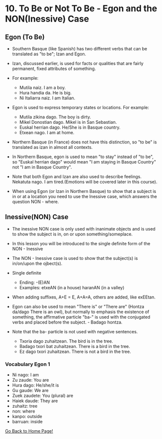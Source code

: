 # 10. To Be or Not To Be - Egon and the NON(Inessive) Case
## Egon (To Be)
* Southern Basque (like Spanish) has two different verbs that can be translated as "to be"; Izan and Egon.
* Izan, discussed earlier, is used for facts or  qualities that are fairly permanent, fixed attributes of something.
* For example:
    * Mutila naiz. I am a boy.
    * Hura handia da. He is big.
    * Ni Italiarra naiz. I am Italian.

* Egon is used to express temporary states or locations. For example:
    * Mutila zikina dago. The boy is dirty.
    * Mikel Donostian dago. Mikel is in San Sebastian.
    * Euskal herrian dago. He/She is in Basque country.
    * Etxean nago. I am at home.

* Northern Basque (in France) does not have this distinction, so "to be" is translated as izan in almost all contexts.
* In Northern Basque, egon is used to mean "to stay" instead of "to be", so  "Euskal herrian dago" would mean "I am staying in  Basque Country" not "I am in Basque Country".

* Note that both Egon and Izan are also used to describe feelings. Nekatuta nago. I am tired.(Emotions will be covered later in this course).

* When using Egon (or Izan in Northern Basque) to show that a subject is in or at a location you need to use the Inessive case, which answers the question NON - where.

## Inessive(NON) Case
* The inessive NON case is only used with inanimate objects and is used to show the subject is in, on or upon something/someplace.
* In this lesson you will be introduced to the single definite form of the NON - Inessive
* The NON - Inessive case is used to show that the subject(s) is in/on/upon the ojbect(s).
* Single definite
    *   Ending: -(E)AN
    *   Examples: etxeAN (in a house) haranAN (in a valley)
* When adding suffixes, A+E = E, A+A=A, others are added, like exEEtan.

* Egon can  also be used to mean "There is" or "There are" (Hontza da/dago There is an owl), but normally to emphasis the existence of something, the affirmative particle "ba-" is used with the conjugated verbs and placed before the subject. - Badago hontza.
* Note that the ba- particle is not used with negative sentences.
    * Txoria dago zuhaitzean.  The bird is in the tree.
    * Badago txori bat zuhaitzean. There is a bird in the tree.
    * Ez dago txori zuhaitzean. There is not a bird in the tree.


### Vocabulary Egon 1
* Ni nago: I am
* Zu zaude: You are
* Hura dago: He/she/it is
* Gu gaude: We are
* Zuek zaudete: You (plural) are
* Haiek daude: They are
* zuhaitz: tree
* non: where
* kanpo: outside
* barruan: inside

[ Go Back to Home Page!](..)
